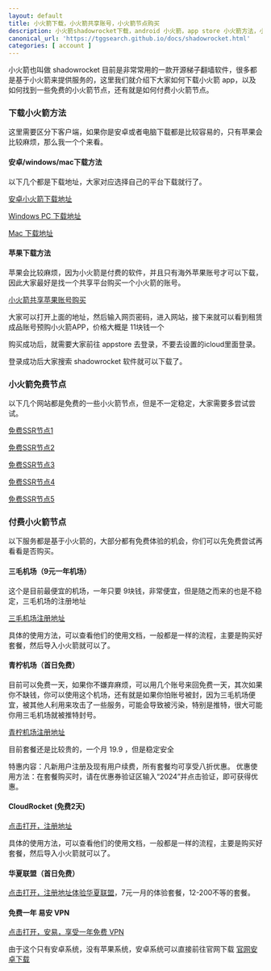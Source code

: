 ```yaml
---
layout: default
title: 小火箭下载，小火箭共享账号，小火箭节点购买
description: 小火箭shadowrocket下载，android 小火箭，app store 小火箭方法，小火箭 app 共享 ios 账号、小火箭共享苹果账号购买，小火箭免费节点，付费节点购买
canonical_url: 'https://tggsearch.github.io/docs/shadowrocket.html'
categories: [ account ]
---
```

小火箭也叫做 shadowrocket 目前是非常常用的一款开源梯子翻墙软件，很多都是基于小火箭来提供服务的，这里我们就介绍下大家如何下载小火箭 app，以及如何找到一些免费的小火箭节点，还有就是如何付费小火箭节点。

### 下载小火箭方法
这里需要区分下客户端，如果你是安卓或者电脑下载都是比较容易的，只有苹果会比较麻烦，那么我一个个来看。

#### 安卓/windows/mac下载方法
以下几个都是下载地址，大家对应选择自己的平台下载就行了。

[安卓小火箭下载地址](./302.html?target=https://wwux.lanzouw.com/b04jx3ntc)

[Windows PC 下载地址](./302.html?target=https://wwux.lanzouw.com/b04jx3rif)

[Mac 下载地址](./302.html?target=https://wwux.lanzouw.com/b04jx3r1i)

#### 苹果下载方法
苹果会比较麻烦，因为小火箭是付费的软件，并且只有海外苹果账号才可以下载，因此大家最好是找一个共享平台购买一个小火箭的账号。

[小火箭共享苹果账号购买](./302.html?target=http://tggsearch.shop?cid=2&mid=114)

大家可以打开上面的地址，然后输入网页密码，进入网站，接下来就可以看到租赁成品账号预购小火箭APP，价格大概是 11块钱一个

购买成功后，就需要大家前往 appstore 去登录，不要去设置的icloud里面登录。

登录成功后大家搜索 shadowrocket 软件就可以下载了。

### 小火箭免费节点
以下几个网站都是免费的一些小火箭节点，但是不一定稳定，大家需要多尝试尝试。

[免费SSR节点1](./302.html?target=https://lncn.org/)

[免费SSR节点2](./302.html?target=https://github.com/Alvin9999/new-pac/wiki/ss%E5%85%8D%E8%B4%B9%E8%B4%A6%E5%8F%B7)

[免费SSR节点3](./302.html?target=https://freefq.com/free-ssr/)

[免费SSR节点4](./302.html?target=https://v2cross.com/archives/1884)

[免费SSR节点5](./302.html?target=https://ssr.bettershop.club/daily-ssr-node.html)

### 付费小火箭节点
以下服务都是基于小火箭的，大部分都有免费体验的机会，你们可以先免费尝试再看看是否购买。

#### 三毛机场（9元一年机场）
这个是目前最便宜的机场，一年只要 9块钱，非常便宜，但是随之而来的也是不稳定，三毛机场的注册地址

[三毛机场注册地址](https://smjcdh.com/#/register?code=GvzAuYCT)

具体的使用方法，可以查看他们的使用文档，一般都是一样的流程，主要是购买好套餐，然后导入小火箭就可以了。

#### 青柠机场（首日免费）
目前可以免费一天，如果你不嫌弃麻烦，可以用几个账号来回免费一天，其次如果你不缺钱，你可以使用这个机场，还有就是如果你怕账号被封，因为三毛机场便宜，被其他人利用来攻击了一些服务，可能会导致被污染，特别是推特，很大可能你用三毛机场就被推特封号。

[青柠机场注册地址](https://www.lime1.xyz/register?code=dlQu3cqM)

目前套餐还是比较贵的，一个月 19.9 ，但是稳定安全

特惠内容：凡新用户注册及现有用户续费，所有套餐均可享受八折优惠。
优惠使用方法：在套餐购买时，请在优惠券验证区输入“2024”并点击验证，即可获得优惠。

#### CloudRocket (免费2天)
[点击打开，注册地址](./302.html?target=https://cr123.us/?code=FVwFJgPD)

具体的使用方法，可以查看他们的使用文档，一般都是一样的流程，主要是购买好套餐，然后导入小火箭就可以了。

#### 华夏联盟（首日免费）
[点击打开，注册地址体验华夏联盟](./302.html?target=https://wwe.trx1.cyou/index.php#/register?code=ejjCAnmQ)，7元一月的体验套餐，12-200不等的套餐。

#### 免费一年 易安 VPN
[点击打开，安易，享受一年免费 VPN](./302.html?target=https://www.ayay.one/?mid=1152)

由于这个只有安卓系统，没有苹果系统，安卓系统可以直接前往官网下载 [官网安卓下载](./302.html?target=https://www.ayay.one/?mid=1152)